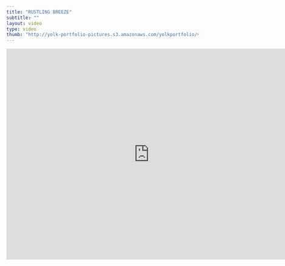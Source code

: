 ```yaml
---
title: "RUSTLING BREEZE"
subtitle: ""
layout: video
type: video
thumb: "http://yolk-portfolio-pictures.s3.amazonaws.com/yolkportfolio/videos/RUSTLINGBREEZE-thumb.jpg"
---
```


<iframe src="http://player.vimeo.com/video/25607224?title=0&amp;byline=0&amp;portrait=0&amp;autoplay=0" width="750" height="553" frameborder="0"></iframe>


